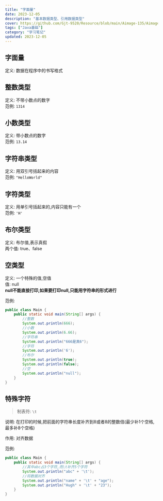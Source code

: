```yaml
---
title: "字面量"
date: 2023-12-05
description: "基本数据类型、引用数据类型"
cover: https://github.com/Gjt-9520/Resource/blob/main/Aimage-135/Aimage69.jpg?raw=true
tags: ["Java基础"]
category: "学习笔记"
updated: 2023-12-05
---
```


## 字面量

定义: 数据在程序中的书写格式

## 整数类型

定义: 不带小数点的数字   
范例: `1314`  

## 小数类型

定义: 带小数点的数字   
范例: `13.14`   

## 字符串类型

定义: 用双引号括起来的内容   
范例: `"HelloWorld"`  

## 字符类型

定义: 用单引号括起来的,内容只能有一个   
范例: `'H'`   

## 布尔类型

定义: 布尔值,表示真假   
两个值: true、false   
  
## 空类型

定义: 一个特殊的值,空值   
值: null   
**null不能直接打印,如果要打印null,只能用字符串的形式进行**   

范例: 

```java
public class Main {
    public static void main(String[] args) {
        //整数
        System.out.println(666); 
        //小数
        System.out.println(6.66); 
        //字符串
        System.out.println("666是真6"); 
        //字符
        System.out.println('6'); 
        //布尔
        System.out.println(true); 
        System.out.println(false); 
        //空
        System.out.println("null"); 
    }
}
```

## 特殊字符
 
> 制表符: `\t`    

说明: 在打印的时候,把前面的字符串长度补齐到8或者8的整数倍(最少补1个空格,最多补8个空格)   
 
作用: 对齐数据  

范例: 

```java
public class Main {
    public static void main(String[] args) {
        //其中abc占3个字符,而\t补齐5个字符
        System.out.println("abc" + '\t'); 
        //将数据对齐
        System.out.println("name" + '\t' + "age"); 
        System.out.println("Hugh" + '\t' + "23"); 
    }
}
```